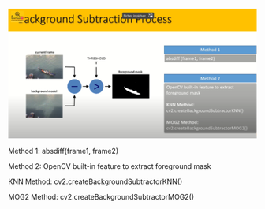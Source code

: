 ![img.png](img.png)

Method 1:
absdiff(frame1, frame2)

Method 2:
OpenCV built-in feature to extract foreground mask

KNN Method:
cv2.createBackgroundSubtractorKNN()

MOG2 Method:
cv2.createBackgroundSubtractorMOG2()